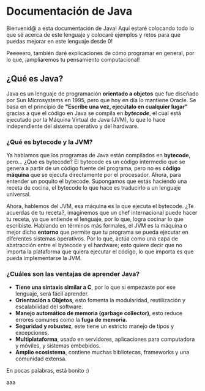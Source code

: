# Documentación de Java

Bienvenid@ a esta documentación de Java!
Aquí estaré colocando todo lo que sé acerca de este lenguaje y colocaré ejemplos y retos para que puedas mejorar en este lenguaje desde 0!

Peeeeero, también daré explicaciones de cómo programar en general, por lo que, ¡ampliaremos tu pensamiento computacional!

## ¿Qué es Java?

Java es un lenguaje de programación **orientado a objetos** que fue diseñado por Sun Microsystems en 1995, pero que hoy en día lo mantiene Oracle. Se basa en el principio de **"Escribe una vez, ejecútalo en cualquier lugar"** gracias a que el código en Java se compila en **_bytecode_**, el cual está ejecutado por la Máquina Virtual de Java (JVM), lo que lo hace independiente del sistema operativo y del hardware.

### ¿Qué es bytecode y la JVM?

Ya hablamos que los programas de Java están compilados en **bytecode**, pero... ¿Qué es bytecode? El bytecode es un código intermedio que se genera a partir de un código fuente del programa, pero no es **código máquina** que se ejecuta directamente por el procesador. Ahora, para entender un poquito el bytecode. Supongamos que estás haciendo una receta de cocina, el bytecode lo que hace es traducirlo a un lenguaje universal.

Ahora, hablemos del JVM, esa máquina es la que ejecuta el bytecode. ¿Te acuerdas de tu receta?, imaginemos que un chef internacional puede hacer tu receta, ya que entiende el lenguaje, por lo que, logra cocinar lo que escribiste. Hablando en términos más formales, el JVM es la máquina o mejor dicho **entorno** que permite que tu programa se pueda ejecutar en diferentes sistemas operativos. Por lo que, actúa como una capa de abstracción entre el bytecode y el hardware; esto quiere decir que no importa la plataforma que quiera ejecutar el código, lo que importa es que pueda implementarse la JVM.

### ¿Cuáles son las ventajas de aprender Java?

- **Tiene una sintaxis similar a C**, por lo que si empezaste por ese lenguaje, será fácil aprender.
- **Orientación a Objetos**, esto fomenta la modularidad, reutilización y escalabilidad del software.
- **Manejo automático de memoria (garbage collector)**, esto reduce errores comunes como la __fuga de memoria__.
- **Seguridad y robustez**, este tiene un estricto manejo de tipos y excepciones.
- **Multiplataforma**, usado en servidores, aplicaciones para computadora y móviles, y sistemas embebidos.
- **Amplio ecosistema**, contiene muchas bibliotecas, frameworks y una comunidad extensa.

En pocas palabras, está bonito :)


aaa